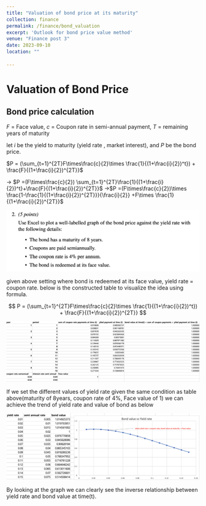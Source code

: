 ```yaml
---
title: "Valuation of bond price at its maturity"
collection: finance
permalink: /finance/bond_valuation
excerpt: 'Outlook for bond price value method'
venue: "Finance post 3"
date: 2023-09-10
location: ""

---
```


# Valuation of Bond Price

## Bond price calculation

$F$ = Face value, $c$ = Coupon rate in semi-annual payment, $T$ = remaining years of maturity

let $i$ be the yield to maturity (yield rate , market interest), and $P$ be the bond price.

$P = (\sum_{t=1}^{2T}F\times\frac{c}{2}\times \frac{1}{(1+\frac{i}{2})^t}) + \frac{F}{(1+\frac{i}{2})^{2T}}$

→ $P =(F\times\frac{c}{2}) \sum_{t=1}^{2T}\frac{1}{(1+\frac{i}{2})^t}+\frac{F}{(1+\frac{i}{2})^{2T}}$ →$P =(F\times\frac{c}{2})\times \frac{1-\frac{1}{(1+\frac{i}{2})^{2T}}}{\frac{i}{2}} +F\times \frac{1}{(1+\frac{i}{2})^{2T}}$

![Q1bond price](https://github.com/Anderson-Shin/Anderson-Shin.github.io/blob/master/images/Q1bondprice.png?raw=true)

given above setting where bond is redeemed at its face value, yield rate = coupon rate. 
below is the constructed table to visualize the idea using formula.

$$
P = (\sum_{t=1}^{2T}F\times\frac{c}{2}\times \frac{1}{(1+\frac{i}{2})^t}) + \frac{F}{(1+\frac{i}{2})^{2T}}
$$

![data table](https://github.com/Anderson-Shin/Anderson-Shin.github.io/blob/master/images/table%20fof%20bond%20price.png?raw=true)

If we set the different values of yield rate given the same condition as table above(maturity of 8years, coupon rate of 4%, Face value of 1) we can achieve the trend of yield rate and value of bond as below

![data plotted](https://github.com/Anderson-Shin/Anderson-Shin.github.io/blob/master/images/plot%20of%20bond%20price.png?raw=true)

By looking at the graph we can clearly see the inverse relationship between yield rate and bond value at time(t).